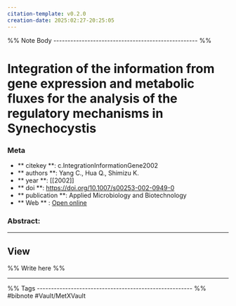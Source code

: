 ```yaml
---
citation-template: v0.2.0
creation-date: 2025:02:27-20:25:05
---
```


%% Note Body --------------------------------------------------- %%
# Integration of the information from gene expression and metabolic fluxes for the analysis of the regulatory mechanisms in Synechocystis

### Meta
- ** citekey **: c.IntegrationInformationGene2002
- ** authors **: Yang C., Hua Q., Shimizu K.
- ** year **: [[2002]]
- ** doi **: https://doi.org/10.1007/s00253-002-0949-0
- ** publication **: Applied Microbiology and Biotechnology
- ** Web ** : [Open online](http://link.springer.com/10.1007/s00253-002-0949-0)


### Abstract:


___

## View

%% Write here %%





___
%% Tags  ------------------------------------------------------- %%
#bibnote
#Vault/MetXVault 